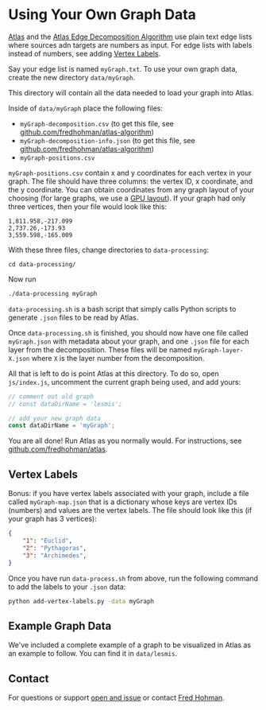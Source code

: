 # Using Your Own Graph Data

[Atlas][atlas] and the [Atlas Edge Decomposition Algorithm][atlas-algorithm] use plain text edge lists where sources adn targets are numbers as input. For edge lists with labels instead of numbers, see adding [Vertex Labels](#vertex-labels).

Say your edge list is named `myGraph.txt`. To use your own graph data, create the new directory `data/myGraph`.

This directory will contain all the data needed to load your graph into Atlas.

Inside of `data/myGraph` place the following files:

* `myGraph-decomposition.csv` (to get this file, see [github.com/fredhohman/atlas-algorithm][atlas-algorithm])
* `myGraph-decomposition-info.json` (to get this file, see [github.com/fredhohman/atlas-algorithm][atlas-algorithm])
* `myGraph-positions.csv`

`myGraph-positions.csv` contain x and y coordinates for each vertex in your graph. The file should have three columns: the vertex ID, x coordinate, and the y coordinate. You can obtain coordinates from any graph layout of your choosing (for large graphs, we use a [GPU layout][gpu-layout]). If your graph had only three vertices, then your file would look like this:

```csv
1,811.958,-217.099
2,737.26,-173.93
3,559.598,-165.009
```

With these three files, change directories to `data-processing`:

```
cd data-processing/
```

Now run 

```bash
./data-processing myGraph
```

`data-processing.sh` is a bash script that simply calls Python scripts to generate `.json` files to be read by Atlas.

Once `data-processing.sh` is finished, you should now have one file called `myGraph.json` with metadata about your graph, and one `.json` file for each layer from the decomposition. These files will be named `myGraph-layer-X.json` where `X` is the layer number from the decomposition.

All that is left to do is point Atlas at this directory. To do so, open `js/index.js`, uncomment the current graph being used, and add yours:

```javascript
// comment out old graph
// const dataDirName = 'lesmis';

// add your new graph data
const dataDirName = 'myGraph';
```

You are all done! Run Atlas as you normally would. For instructions, see [github.com/fredhohman/atlas][atlas].


## Vertex Labels

Bonus: if you have vertex labels associated with your graph, include a file called `myGraph-map.json` that is a dictionary whose keys are vertex IDs (numbers) and values are the vertex labels. The file should look like this (if your graph has 3 vertices):

```json
{
	"1": "Euclid",
	"2": "Pythagoras",
	"3": "Archimedes",
}
```

Once you have run `data-process.sh` from above, run the following command to add the labels to your `.json` data:

```bash
python add-vertex-labels.py -data myGraph
```


## Example Graph Data

We've included a complete example of a graph to be visualized in Atlas as an example to follow. You can find it in `data/lesmis`.


## Contact

For questions or support [open and issue][issues] or contact [Fred Hohman][fred].


[atlas]: https://github.com/fredhohman/atlas
[atlas-algorithm]: https://github.com/fredhohman/atlas-algorithm
[gpu-layout]: https://github.com/govertb/GPUGraphLayout
[fred]: http://www.fredhohman.com
[issues]: https://github.com/fredhohman/atlas/issues